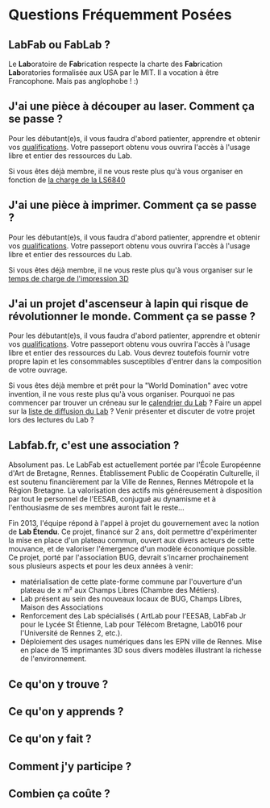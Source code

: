 # Questions Fréquemment Posées

## LabFab ou FabLab ?
Le **Lab**oratoire de **Fab**rication respecte la charte des **Fab**rication **Lab**oratories formalisée aux USA par le MIT. Il a vocation à être Francophone. Mais pas anglophobe ! :)
 
## J'ai une pièce à découper au laser. Comment ça se passe ?
Pour les débutant(e)s, il vous faudra d'abord patienter, apprendre et obtenir vos [qualifications](/bfc/fantastic4). Votre passeport obtenu vous ouvrira l'accès à l'usage libre et entier des ressources du Lab.

Si vous êtes déjà membre, il ne vous reste plus qu'à vous organiser en fonction de [la charge de la LS6840](/calendar/machines/lasercut/ls6840)

## J'ai une pièce à imprimer. Comment ça se passe ?
Pour les débutant(e)s, il vous faudra d'abord patienter, apprendre et obtenir vos [qualifications](/bfc/fantastic4). Votre passeport obtenu vous ouvrira l'accès à l'usage libre et entier des ressources du Lab.

Si vous êtes déjà membre, il ne vous reste plus qu'à vous organiser sur le [temps de charge de l'impression 3D](/calendar/machines/3dPrint/)

## J'ai un projet d'ascenseur à lapin qui risque de révolutionner le monde. Comment ça se passe ?
Pour les débutant(e)s, il vous faudra d'abord patienter, apprendre et obtenir vos [qualifications](/bfc/fantastic4). Votre passeport obtenu vous ouvrira l'accès à l'usage libre et entier des ressources du Lab. Vous devrez toutefois fournir votre propre lapin et les consommables susceptibles d'entrer dans la composition de votre ouvrage.

Si vous êtes déjà membre et prêt pour la "World Domination" avec votre invention, il ne vous reste plus qu'à vous organiser. Pourquoi ne pas commencer par trouver un créneau sur le [calendrier du Lab](/calendar) ? Faire un appel sur la [liste de diffusion du Lab](/info) ? Venir présenter et discuter de votre projet lors des lectures du Lab ?


## Labfab.fr, c'est une association ?
Absolument pas. Le LabFab est actuellement portée par l'École Européenne d'Art de Bretagne, Rennes. Établissement Public de Coopératin Culturelle, il est soutenu financièrement par la Ville de Rennes, Rennes Métropole et la Région Bretagne. La valorisation des actifs mis généreusement à disposition par tout le personnel de l'EESAB, conjugué au dynamisme et à l'enthousiasme de ses membres auront fait le reste...

Fin 2013, l'équipe répond à l'appel à projet du gouvernement avec la notion de **Lab Étendu**. Ce projet, financé sur 2 ans, doit permettre d'expérimenter la mise en place d'un plateau commun, ouvert aux divers acteurs de cette mouvance, et de valoriser l'émergence d'un modèle économique possible.
Ce projet, porté par l'association BUG, devrait s'incarner prochainement sous plusieurs aspects et pour les deux années à venir:
- matérialisation de cette plate-forme commune par l'ouverture d'un plateau de x m² aux Champs Libres (Chambre des Métiers).
- Lab présent au sein des nouveaux locaux de BUG, Champs Libres, Maison des Associations
- Renforcement des Lab spécialisés ( ArtLab pour l'EESAB, LabFab Jr pour le Lycée St Étienne, Lab pour Télécom Bretagne, Lab016 pour l'Université de Rennes 2, etc.).
- Déploiement des usages numériques dans les EPN ville de Rennes. Mise en place de 15 imprimantes 3D sous divers modèles illustrant la richesse de l'environnement.


## Ce qu'on y trouve ?
## Ce qu'on y apprends ?
## Ce qu'on y fait ?
## Comment j'y participe ?
## Combien ça coûte ?
